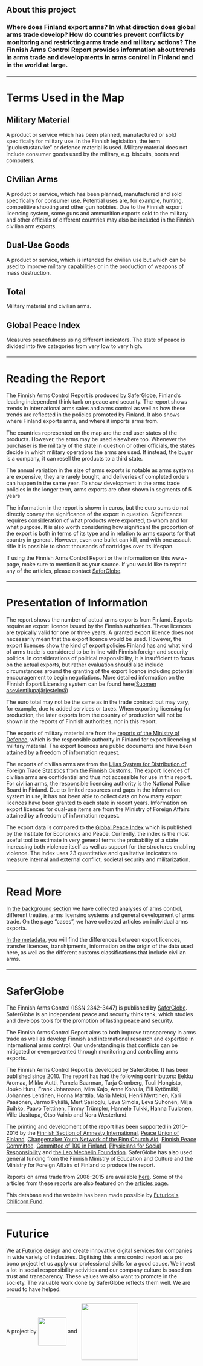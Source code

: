 ## About this project

### Where does Finland export arms? In what direction does global arms trade develop? How do countries prevent conflicts by monitoring and restricting arms trade and military actions? The Finnish Arms Control Report provides information about trends in arms trade and developments in arms control in Finland and in the world at large.

#### <a name="1" class="internalLink" />

---

# Terms Used in the Map

## Military Material
A product or service which has been planned, manufactured or sold specifically for military use. In the Finnish legislation, the term ”puolustustarvike” or defence material is used. Military material does not include consumer goods used by the military, e.g. biscuits, boots and computers. 
 
## Civilian Arms
A product or service, which has been planned, manufactured and sold specifically for consumer use. Potential uses are, for example, hunting, competitive shooting and other gun hobbies. Due to the Finnish export licencing system, some guns and ammunition exports sold to the military and other officials of different countries may also be included in the Finnish civilian arm exports.

## Dual-Use Goods
A product or service, which is intended for civilian use but which can be used to improve military capabilities or in the production of weapons of mass destruction. 

## Total
Military material and civilian arms.

## Global Peace Index
Measures peacefulness using different indicators. The state of peace is divided into five categories from very low to very high.

#### <a name="2" class="internalLink" />

---

# Reading the Report

The Finnish Arms Control Report is produced by SaferGlobe, Finland’s leading independent think tank on peace and security. The report shows trends in international arms sales and arms control as well as how these trends are reflected in the policies promoted by Finland. It also shows where Finland exports arms, and where it imports arms from. 

The countries represented on the map are the end user states of the products. However, the arms may be used elsewhere too. Whenever the purchaser is the military of the state in question or other officials, the states decide in which military operations the arms are used. If instead, the buyer is a company, it can resell the products to a third state. 

The annual variation in the size of arms exports is notable as arms systems are expensive, they are rarely bought, and deliveries of completed orders can happen in the same year. To show development in the arms trade policies in the longer term, arms exports are often shown in segments of 5 years

The information in the report is shown in euros, but the euro sums do not directly convey the significance of the export in question.  Significance requires consideration of what products were exported, to whom and for what purpose.  It is also worth considering how significant the proportion of the export is both in terms of its type and in relation to arms exports  for that country in general. However, even one bullet can kill, and with one assault rifle it is possible to shoot thousands of cartridges over its lifespan. 

If using the Finnish Arms Control Report or the information on this www-page, make sure to mention it as your source. If you would like to reprint any of the articles, please contact [SaferGlobe](https://saferglobe.fi/).

#### <a name="3" class="internalLink" />

---

# Presentation of Information

The report shows the number of actual arms exports from Finland. Exports require an export licence issued by the Finnish authorities. These licences are typically valid for one or three years. A granted export licence does not necessarily mean that the export licence would be used. However, the export licences show the kind of export policies Finland has and what kind of arms trade is considered to be in line with Finnish foreign and security politics. In considerations of political responsibility, it is insufficient to focus on the actual exports, but rather evaluation should also include circumstances around the granting of the export licence including potential encouragement to begin negotiations. More detailed information on the Finnish Export Licensing system can be found here[(Suomen asevientilupajärjestelmä)](../articles/18)

The euro total may not be the same as in the trade contract but may vary, for example, due to added services or taxes. When exporting licensing for production, the later exports from the country of production will not be shown in the reports of Finnish authorities, nor in this report. 

The exports of military material are from the [reports of the Ministry of Defence](http://www.defmin.fi/tehtavat_ja_toiminta/puolustushallinnon_voimavarat/puolustustarvikkeiden_vienti_siirto_kauttakuljetus_ja_valitys/tilastot), which is the responsible authority in Finland for export licencing of military material.  The export licences are public documents and have been attained by a freedom of information request.  

The exports of civilian arms are from the [Uljas System for Distribution of Foreign Trade Statistics from the Finnish Customs](http://tulli.fi/en/statistics/uljas-database).  The export licences of civilian arms are confidential and thus not accessible for use in this report. For civilian arms, the responsible licencing authority is the National Police Board in Finland. Due to limited resources and gaps in the information system in use, it has not been able to collect data on how many export licences have been granted to each state in recent years. Information on export licences for dual-use items are from the Ministry of Foreign Affairs attained by a freedom of information request.
 
The export data is compared to the [Global Peace Index](http://visionofhumanity.org/indexes/global-peace-index/) which is published by the Institute for Economics and Peace. Currently, the index is the most useful tool to estimate in very general terms the probability of a state increasing both violence itself as well as support for the structures enabling violence.  The index uses 23 quantitative and qualitative indicators to measure internal and external conflict, societal security and militarization. 

#### <a name="4" class="internalLink" />

---

# Read More

[In the background section](../articles) we have collected analyses of arms control, different treaties, arms licensing systems and general development of arms trade. On the page “cases”, we have collected articles on individual arms exports.

[In the metadata](../downloads), you will find the differences between export licences, transfer licences, transhipments, information on the origin of the data used here, as well as the different customs classifications that include civilian arms.

#### <a name="5" class="internalLink" />

---

# SaferGlobe

The Finnish Arms Control (ISSN 2342-3447) is published by [SaferGlobe](https://saferglobe.fi/). SaferGlobe is an independent peace and security think tank, which studies and develops tools for the promotion of lasting peace and security. 

The Finnish Arms Control Report aims to both improve transparency in arms trade as well as develop Finnish and international research and expertise in international arms control. Our understanding is that conflicts can be mitigated or even prevented through monitoring and controlling arms exports.

The Finnish Arms Control Report is developed by SaferGlobe. It has been published since 2010.  The  report has had the following contributors: Eekku Aromaa, Mikko Autti, Pamela Baarman, Tarja Cronberg, Tuuli Hongisto, Jouko Huru, Frank Johansson, Mira Kajo, Anne Koivula, Elli Kytömäki, Johannes Lehtinen, Honna Marttila, Maria Mekri, Henri Myrttinen, Kari Paasonen, Jarmo Pykälä, Mert Sasioglu, Eeva Simola, Eeva Suhonen, Milja Suihko, Paavo Teittinen, Timmy Trümpler, Hannele Tulkki, Hanna Tuulonen, Ville Uusitupa, Otso Vainio and Nora Westerlund. 

The printing and development of the report has been supported in 2010–2016 by the [Finnish Section of Amnesty International](https://www.amnesty.fi/), [Peace Union of Finland](http://www.rauhanliitto.fi/), [Changemaker Youth Network of the Finn Church Aid](https://www.changemaker.fi), [Finnish Peace Committee](https://www.rauhanpuolustajat.org/), [Committee of 100 in Finland](http://www.sadankomitea.fi/), [Physicians for Social Responsibility](https://lsv.fi/) and [the Leo Mechelin Foundation](http://www.leomechelinsaatio.fi). SaferGlobe has also used general funding from the Finnish Ministry of Education and Culture and the Ministry for Foreign Affairs of Finland to produce the report.

Reports on arms trade from 2008–2015 are available [here](../downloads). Some of the articles from these reports are also featured on the [articles page](../articles). 

This database and the website has been made possible by [Futurice's](http://futurice.com/) [Chilicorn Fund](https://spiceprogram.org/chilicorn-fund/).

#### <a name="6" class="internalLink" />

---

# Futurice

We at [Futurice](http://futurice.com/) design and create innovative digital services for companies in wide variety of industries. Digitising this arms control report as a pro bono project let us apply our professional skills for a good cause. We invest a lot in social responsibility activities and our company culture is based on trust and transparency. These values we also want to promote in the society. The valuable work done by SaferGlobe reflects them well. We are proud to have helped.

---

A project by <img src="/imgs/Logo/spice_logo.png" width="75" style="vertical-align:middle;"> and <img src="/imgs/Logo/saferglobe_logo.png" width="150" style="vertical-align:middle;margin-left:8px;">